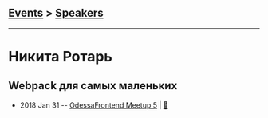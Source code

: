 ## [Events](../README.md) > [Speakers](../speakers.md)
---

# Никита Ротарь

## Webpack для самых маленьких
- 2018 Jan 31 -- [OdessaFrontend Meetup 5](https://youtu.be/YgmupTGXkR4)  | [:notebook:](https://www.slideshare.net/odessafrontend/webpack-odessafrontend-meetup-5)  
